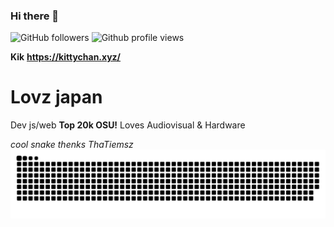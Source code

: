 ### Hi there 👋
![GitHub followers](https://img.shields.io/github/followers/Kik07L?color=7289da&logo=GitHub&style=for-the-badge)
![Github profile views](https://komarev.com/ghpvc/?username=Kik07L&label=Profile%20views&color=7289da&style=for-the-badge)

**Kik**
**https://kittychan.xyz/**
# **Lovz japan**
Dev js/web
**Top 20k OSU!** 
Loves Audiovisual & Hardware

*cool snake thenks ThaTiemsz* 
![Snake animation of GitHub contribution stats](https://raw.githubusercontent.com/ThaTiemsz/ThaTiemsz/output/snake.svg)
<!--
**Kik07L/Kik07L** is a ✨ _special_ ✨ repository because its `README.md` (this file) appears on your GitHub profile.

Here are some ideas to get you started:

- 🔭 I’m currently working on ...
- 🌱 I’m currently learning ...
- 👯 I’m looking to collaborate on ...
- 🤔 I’m looking for help with ...
- 💬 Ask me about ...
- 📫 How to reach me: ...
- 😄 Pronouns: ...
- ⚡ Fun fact: ...
-->
